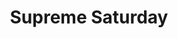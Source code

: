 ---
title: "Supreme Saturday"
summary: "Surpreme Pizza available to go! - Placeholder"
day: 6
img: "src/images/special/Taco-Tuesday.png"
description: ""
---